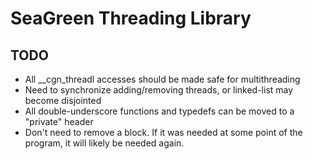 # SeaGreen Threading Library

## TODO

* All __cgn_threadl accesses should be made safe for multithreading
* Need to synchronize adding/removing threads, or linked-list may become disjointed
* All double-underscore functions and typedefs can be moved to a "private" header
* Don't need to remove a block. If it was needed at some point of the program, it will likely be needed again.


